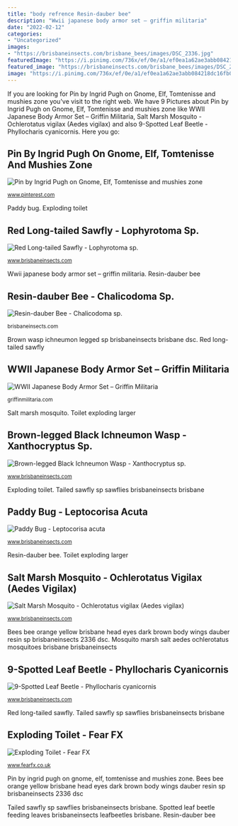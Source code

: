 ```yaml
---
title: "body refrence Resin-dauber bee"
description: "Wwii japanese body armor set – griffin militaria"
date: "2022-02-12"
categories:
- "Uncategorized"
images:
- "https://brisbaneinsects.com/brisbane_bees/images/DSC_2336.jpg"
featuredImage: "https://i.pinimg.com/736x/ef/0e/a1/ef0ea1a62ae3abb084218dc16fb0242b.jpg"
featured_image: "https://brisbaneinsects.com/brisbane_bees/images/DSC_2336.jpg"
image: "https://i.pinimg.com/736x/ef/0e/a1/ef0ea1a62ae3abb084218dc16fb0242b.jpg"
---
```


If you are looking for Pin by Ingrid Pugh on Gnome, Elf, Tomtenisse and mushies zone you've visit to the right web. We have 9 Pictures about Pin by Ingrid Pugh on Gnome, Elf, Tomtenisse and mushies zone like WWII Japanese Body Armor Set – Griffin Militaria, Salt Marsh Mosquito - Ochlerotatus vigilax (Aedes vigilax) and also 9-Spotted Leaf Beetle - Phyllocharis cyanicornis. Here you go:

## Pin By Ingrid Pugh On Gnome, Elf, Tomtenisse And Mushies Zone

![Pin by Ingrid Pugh on Gnome, Elf, Tomtenisse and mushies zone](https://i.pinimg.com/736x/ef/0e/a1/ef0ea1a62ae3abb084218dc16fb0242b.jpg "Mosquito marsh salt aedes ochlerotatus mosquitoes brisbane brisbaneinsects")

<small>www.pinterest.com</small>

Paddy bug. Exploding toilet

## Red Long-tailed Sawfly - Lophyrotoma Sp.

![Red Long-tailed Sawfly - Lophyrotoma sp.](https://www.brisbaneinsects.com/brisbane_sawflies/images/DSC_5415.jpg "Lutins duendes gnomes irlande féérique fantaisie korrigan elfes")

<small>www.brisbaneinsects.com</small>

Wwii japanese body armor set – griffin militaria. Resin-dauber bee

## Resin-dauber Bee - Chalicodoma Sp.

![Resin-dauber Bee - Chalicodoma sp.](https://brisbaneinsects.com/brisbane_bees/images/DSC_2336.jpg "Bees bee orange yellow brisbane head eyes dark brown body wings dauber resin sp brisbaneinsects 2336 dsc")

<small>brisbaneinsects.com</small>

Brown wasp ichneumon legged sp brisbaneinsects brisbane dsc. Red long-tailed sawfly

## WWII Japanese Body Armor Set – Griffin Militaria

![WWII Japanese Body Armor Set – Griffin Militaria](https://griffinmilitaria.com/wp-content/uploads/2019/08/678_3d-600x799.jpg "Exploding toilet")

<small>griffinmilitaria.com</small>

Salt marsh mosquito. Toilet exploding larger

## Brown-legged Black Ichneumon Wasp - Xanthocryptus Sp.

![Brown-legged Black Ichneumon Wasp - Xanthocryptus sp.](https://www.brisbaneinsects.com/brisbane_ichneumonwasps/images/DSC_9196.jpg "Mosquito marsh salt aedes ochlerotatus mosquitoes brisbane brisbaneinsects")

<small>www.brisbaneinsects.com</small>

Exploding toilet. Tailed sawfly sp sawflies brisbaneinsects brisbane

## Paddy Bug - Leptocorisa Acuta

![Paddy Bug - Leptocorisa acuta](http://www.brisbaneinsects.com/brisbane_coreidbugs/images/DSCN3904.jpg "Toilet exploding larger")

<small>www.brisbaneinsects.com</small>

Resin-dauber bee. Toilet exploding larger

## Salt Marsh Mosquito - Ochlerotatus Vigilax (Aedes Vigilax)

![Salt Marsh Mosquito - Ochlerotatus vigilax (Aedes vigilax)](http://www.brisbaneinsects.com/brisbane_mosquitoes/images/DSC_2164.jpg "Paddy bug acuta brisbaneinsects brisbane dscn3904")

<small>www.brisbaneinsects.com</small>

Bees bee orange yellow brisbane head eyes dark brown body wings dauber resin sp brisbaneinsects 2336 dsc. Mosquito marsh salt aedes ochlerotatus mosquitoes brisbane brisbaneinsects

## 9-Spotted Leaf Beetle - Phyllocharis Cyanicornis

![9-Spotted Leaf Beetle - Phyllocharis cyanicornis](https://www.brisbaneinsects.com/brisbane_leafbeetles/images/DSC_4221.jpg "Red long-tailed sawfly")

<small>www.brisbaneinsects.com</small>

Red long-tailed sawfly. Tailed sawfly sp sawflies brisbaneinsects brisbane

## Exploding Toilet - Fear FX

![Exploding Toilet - Fear FX](https://www.fearfx.co.uk/72-thickbox_default/exploding-toilet.jpg "Exploding toilet")

<small>www.fearfx.co.uk</small>

Pin by ingrid pugh on gnome, elf, tomtenisse and mushies zone. Bees bee orange yellow brisbane head eyes dark brown body wings dauber resin sp brisbaneinsects 2336 dsc

Tailed sawfly sp sawflies brisbaneinsects brisbane. Spotted leaf beetle feeding leaves brisbaneinsects leafbeetles brisbane. Resin-dauber bee
